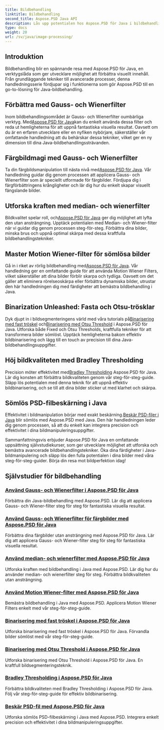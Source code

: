 ```yaml
---
title: Bildbehandling
linktitle: Bildbehandling
second_title: Aspose.PSD Java API
description: Lås upp potentialen hos Aspose.PSD för Java i bildbehandling. Lär dig att använda Gaussian-, Wiener-, Median- och Motion Wiener-filter steg för steg.
type: docs
weight: 20
url: /sv/java/image-processing/
---
```

## Introduktion

Bildbehandling blir en spännande resa med Aspose.PSD för Java, en verktygslåda som ger utvecklare möjlighet att förbättra visuellt innehåll. Från grundläggande tekniker till avancerade processer, denna handledningsserie fördjupar sig i funktionerna som gör Aspose.PSD till en go-to-lösning för Java-bildbehandling.

## Förbättra med Gauss- och Wienerfilter

 Inom bildbehandlingsområdet är Gauss- och Wienerfilter oumbärliga verktyg. Med[Aspose.PSD för Java](./apply-gaussian-wiener-filters/)kan du enkelt använda dessa filter och reda ut hemligheterna för att uppnå fantastiska visuella resultat. Oavsett om du är en erfaren utvecklare eller en nyfiken nybörjare, säkerställer vår omfattande handledning att du behärskar dessa tekniker, vilket ger en ny dimension till dina Java-bildbehandlingssträvanden.

## Färgbildmagi med Gauss- och Wienerfilter

 Ta din färgbildsmanipulation till nästa nivå med[Aspose.PSD för Java](./apply-gaussian-wiener-filters-color-image/). Vår handledning guidar dig genom processen att applicera Gauss- och Wienerfilter som är speciellt utformade för färgbilder. Fördjupa dig i färgförbättringens krångligheter och lär dig hur du enkelt skapar visuellt fängslande bilder.

## Utforska kraften med median- och wienerfilter

 Bildkvalitet spelar roll, och[Aspose.PSD för Java](./apply-median-wiener-filters/) ger dig möjlighet att lyfta den utan ansträngning. Upptäck potentialen med Median- och Wiener-filter när vi guidar dig genom processen steg-för-steg. Förbättra dina bilder, minska brus och uppnå optimal skärpa med dessa kraftfulla bildbehandlingstekniker.

## Master Motion Wiener-filter för sömlösa bilder

 Gå in i riket av rörlig bildbehandling med[Aspose.PSD för Java](./apply-motion-wiener-filters/). Vår handledning ger en omfattande guide för att använda Motion Wiener Filters, vilket säkerställer att dina bilder förblir skarpa och tydliga. Oavsett om det gäller att eliminera rörelseoskärpa eller förbättra dynamiska bilder, utrustar den här handledningen dig med färdigheter att bemästra bildbehandling i Java.

## Binarization Unleashed: Fasta och Otsu-trösklar

 Dyk djupt in i bildsegmenteringens värld med våra tutorials på[Binarisering med fast tröskel](./binarization-fixed-threshold/) och[Binarisering med Otsu Threshold](./binarization-otsu-threshold/) i Aspose.PSD för Java. Utforska både Fixed och Otsu Thresholds, kraftfulla tekniker för att transformera bilder sömlöst. Upptäck hemligheterna bakom effektiv bildbinarisering och lägg till en touch av precision till dina Java-bildbehandlingsuppgifter.

## Höj bildkvaliteten med Bradley Thresholding

 Precision möter effektivitet med[Bradley Thresholding](./bradley-thresholding/) Aspose.PSD för Java. Lär dig konsten att förbättra bildkvaliteten genom vår steg-för-steg-guide. Släpp lös potentialen med denna teknik för att uppnå effektiv bildbinarisering, och se till att dina bilder sticker ut med klarhet och skärpa.

## Sömlös PSD-filbeskärning i Java

 Effektivitet i bildmanipulation börjar med exakt beskärning.[Beskär PSD-filer i Java](./crop-psd-file/) blir sömlös med Aspose.PSD med Java. Den här handledningen leder dig genom processen, så att du enkelt kan integrera precision och effektivitet i dina bildmanipuleringsuppgifter.

Sammanfattningsvis erbjuder Aspose.PSD för Java en omfattande uppsättning självstudiekurser, som ger utvecklare möjlighet att utforska och bemästra avancerade bildbehandlingstekniker. Öka dina färdigheter i Java-bildmanipulering och släpp lös den fulla potentialen i dina bilder med våra steg-för-steg-guider. Börja din resa mot bildperfektion idag!
## Självstudier för bildbehandling
### [Använd Gauss- och Wienerfilter i Aspose.PSD för Java](./apply-gaussian-wiener-filters/)
Förbättra din Java-bildbehandling med Aspose.PSD. Lär dig att applicera Gauss- och Wiener-filter steg för steg för fantastiska visuella resultat.
### [Använd Gauss- och Wienerfilter för färgbilder med Aspose.PSD för Java](./apply-gaussian-wiener-filters-color-image/)
Förbättra dina färgbilder utan ansträngning med Aspose.PSD för Java. Lär dig att applicera Gauss- och Wiener-filter steg för steg för fantastiska visuella resultat.
### [Använd median- och wienerfilter med Aspose.PSD för Java](./apply-median-wiener-filters/)
Utforska kraften med bildbehandling i Java med Aspose.PSD. Lär dig hur du använder median- och wienerfilter steg för steg. Förbättra bildkvaliteten utan ansträngning.
### [Använd Motion Wiener-filter med Aspose.PSD för Java](./apply-motion-wiener-filters/)
Bemästra bildbehandling i Java med Aspose.PSD. Applicera Motion Wiener Filters enkelt med vår steg-för-steg-guide.
### [Binarisering med fast tröskel i Aspose.PSD för Java](./binarization-fixed-threshold/)
Utforska binarisering med fast tröskel i Aspose.PSD för Java. Förvandla bilder sömlöst med vår steg-för-steg-guide.
### [Binarisering med Otsu Threshold i Aspose.PSD för Java](./binarization-otsu-threshold/)
Utforska binarisering med Otsu Threshold i Aspose.PSD för Java. En kraftfull bildsegmenteringsteknik.
### [Bradley Thresholding i Aspose.PSD för Java](./bradley-thresholding/)
Förbättra bildkvaliteten med Bradley Thresholding i Aspose.PSD för Java. Följ vår steg-för-steg-guide för effektiv bildbinarisering.
### [Beskär PSD-fil med Aspose.PSD för Java](./crop-psd-file/)
Utforska sömlös PSD-filbeskärning i Java med Aspose.PSD. Integrera enkelt precision och effektivitet i dina bildmanipuleringsuppgifter.
